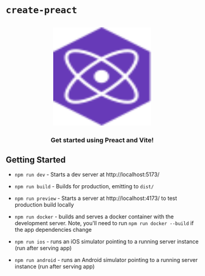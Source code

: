 # `create-preact`

<h2 align="center">
  <img height="256" width="256" src="./src/assets/preact.svg">
</h2>

<h3 align="center">Get started using Preact and Vite!</h3>

## Getting Started

- `npm run dev` - Starts a dev server at http://localhost:5173/

- `npm run build` - Builds for production, emitting to `dist/`

- `npm run preview` - Starts a server at http://localhost:4173/ to test
  production build locally

- `npm run docker` - builds and serves a docker container with the development
  server. Note, you'll need to run `npm run docker --build` if the app
  dependencies change

- `npm run ios` - runs an iOS simulator pointing to a running server instance
  (run after serving app)

- `npm run android` - runs an Android simulator pointing to a running server
  instance (run after serving app)
